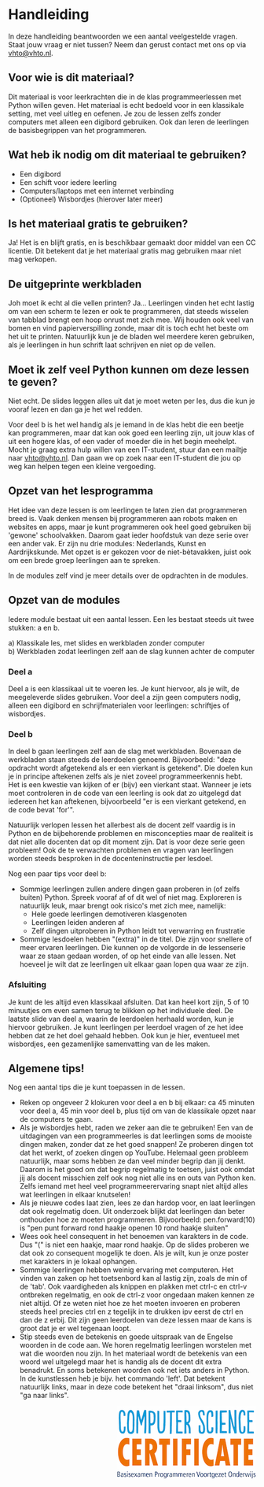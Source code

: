 # Handleiding

In deze handleiding beantwoorden we een aantal veelgestelde vragen. Staat jouw vraag er niet tussen? Neem dan gerust contact met ons op via vhto@vhto.nl.

## Voor wie is dit materiaal?

Dit materiaal is voor leerkrachten die in de klas programmeerlessen met Python willen geven. Het materiaal is echt bedoeld voor in een klassikale setting, met veel uitleg en oefenen. Je zou de lessen zelfs zonder computers met alleen een digibord gebruiken. Ook dan leren de leerlingen de basisbegrippen van het programmeren.

## Wat heb ik nodig om dit materiaal te gebruiken?

* Een digibord
* Een schift voor iedere leerling
* Computers/laptops met een internet verbinding
* \(Optioneel\) Wisbordjes \(hierover later meer\)

## Is het materiaal gratis te gebruiken?

Ja! Het is en blijft gratis, en is beschikbaar gemaakt door middel van een CC licentie. Dit betekent dat je het materiaal gratis mag gebruiken maar niet mag verkopen.

## De uitgeprinte werkbladen

Joh moet ik echt al die vellen printen? Ja... Leerlingen vinden het echt lastig om van een scherm te lezen er ook te programmeren, dat steeds wisselen van tabblad brengt een hoop onrust met zich mee. Wij houden ook veel van bomen en vind papierverspilling zonde, maar dit is toch echt het beste om het uit te printen. Natuurlijk kun je de bladen wel meerdere keren gebruiken, als je leerlingen in hun schrift laat schrijven en niet op de vellen.

## Moet ik zelf veel Python kunnen om deze lessen te geven?

Niet echt. De slides leggen alles uit dat je moet weten per les, dus die kun je vooraf lezen en dan ga je het wel redden.

Voor deel b is het wel handig als je iemand in de klas hebt die een beetje kan programmeren, maar dat kan ook goed een leerling zijn, uit jouw klas of uit een hogere klas, of een vader of moeder die in het begin meehelpt. Mocht je graag extra hulp willen van een IT-student, stuur dan een mailtje naar vhto@vhto.nl. Dan gaan we op zoek naar een IT-student die jou op weg kan helpen tegen een kleine vergoeding.

## Opzet van het lesprogramma

Het idee van deze lessen is om leerlingen te laten zien dat programmeren breed is. Vaak denken mensen bij programmeren aan robots maken en websites en apps, maar je kunt programmeren ook heel goed gebruiken bij 'gewone' schoolvakken. Daarom gaat ieder hoofdstuk van deze serie over een ander vak. Er zijn nu drie modules: Nederlands, Kunst en Aardrijkskunde. Met opzet is er gekozen voor de niet-bètavakken, juist ook om een brede groep leerlingen aan te spreken. 

In de modules zelf vind je meer details over de opdrachten in de modules.

## Opzet van de modules

Iedere module bestaat uit een aantal lessen. Een les bestaat steeds uit twee stukken: a en b.

a\) Klassikale les, met slides en werkbladen zonder computer  
b\) Werkbladen zodat leerlingen zelf aan de slag kunnen achter de computer 

### Deel a

Deel a is een klassikaal uit te voeren les. Je kunt hiervoor, als je wilt, de meegeleverde slides gebruiken. Voor deel a zijn geen computers nodig, alleen een digibord en schrijfmaterialen voor leerlingen: schriftjes of wisbordjes.

### Deel b

In deel b gaan leerlingen zelf aan de slag met werkbladen. Bovenaan de werkbladen staan steeds de leerdoelen genoemd. Bijvoorbeeld: "deze opdracht wordt afgetekend als er een vierkant is getekend".
Die doelen kun je in principe aftekenen zelfs als je niet zoveel programmeerkennis hebt. Het is een kwestie van kijken of er \(bijv\) een vierkant staat. Wanneer je iets moet controleren in de code van een leerling is ook dat zo uitgelegd dat iedereen het kan aftekenen, bijvoorbeeld "er is een vierkant getekend, en de code bevat 'for'".

Natuurlijk verlopen lessen het allerbest als de docent zelf vaardig is in Python en de bijbehorende problemen en misconcepties maar de realiteit is dat niet alle docenten dat op dit moment zijn. Dat is voor deze serie geen probleem! Ook de te verwachten problemen en vragen van leerlingen worden steeds besproken in de docenteninstructie per lesdoel.

Nog een paar tips voor deel b:

* Sommige leerlingen zullen andere dingen gaan proberen in \(of zelfs buiten\) Python. Spreek vooraf af of dit wel of niet mag. Exploreren is natuurlijk leuk, maar brengt ook risico's met zich mee, namelijk:
  * Hele goede leerlingen demotiveren klasgenoten
  * Leerlingen leiden anderen af 
  * Zelf dingen uitproberen in Python leidt tot verwarring en frustratie
* Sommige lesdoelen hebben "\(extra\)" in de titel. Die zijn voor snellere of meer ervaren leerlingen. Die kunnen op de volgorde in de lessenserie waar ze staan gedaan worden, of op het einde van alle lessen. Net hoeveel je wilt dat ze leerlingen uit elkaar gaan lopen qua waar ze zijn.

### Afsluiting

Je kunt de les altijd even klassikaal afsluiten. Dat kan heel kort zijn, 5 of 10 minuutjes om even samen terug te blikken op het individuele deel. De laatste slide van deel a, waarin de leerdoelen herhaald worden, kun je hiervoor gebruiken. Je kunt leerlingen per leerdoel vragen of ze het idee hebben dat ze het doel gehaald hebben. Ook kun je hier, eventueel met wisbordjes, een gezamenlijke samenvatting van de les maken. 

## Algemene tips!

Nog een aantal tips die je kunt toepassen in de lessen.

* Reken op ongeveer 2 klokuren voor deel a en b bij elkaar: ca 45 minuten voor deel a, 45 min voor deel b, plus tijd om van de klassikale opzet naar de computers te gaan.
* Als je wisbordjes hebt, raden we zeker aan die te gebruiken! Een van de uitdagingen van een programmeerles is dat leerlingen soms de mooiste dingen maken, zonder dat ze het goed snappen! Ze proberen dingen tot dat het werkt, of zoeken dingen op YouTube. Helemaal geen probleem natuurlijk, maar soms hebben ze dan veel minder begrip dan jij denkt. Daarom is het goed om dat begrip regelmatig te toetsen, juist ook omdat jij als docent misschien zelf ook nog niet alle ins en outs van Python ken. Zelfs iemand met heel veel programmeerervaring snapt niet altijd alles wat leerlingen in elkaar knutselen!
* Als je nieuwe codes laat zien, lees ze dan hardop voor, en laat leerlingen dat ook regelmatig doen. Uit onderzoek blijkt dat leerlingen dan beter onthouden hoe ze moeten programmeren. Bijvoorbeeld: pen.forward\(10\) is "pen punt forward rond haakje openen 10 rond haakje sluiten"
* Wees ook heel consequent in het benoemen van karakters in de code. Dus "\(" is niet een haakje, maar rond haakje. Op de slides proberen we dat ook zo consequent mogelijk te doen. Als je wilt, kun je onze poster met karakters in je lokaal ophangen.
* Sommige leerlingen hebben weinig ervaring met computeren. Het vinden van zaken op het toetsenbord kan al lastig zijn, zoals de min of de 'tab'. Ook vaardigheden als knippen en plakken met ctrl-c en ctrl-v ontbreken regelmatig, en ook de ctrl-z voor ongedaan maken kennen ze niet altijd. Of ze weten niet hoe ze het moeten invoeren en proberen steeds heel precies ctrl en z tegelijk in te drukken ipv eerst de ctrl en dan de z erbij. Dit zijn geen leerdoelen van deze lessen maar de kans is groot dat je er wel tegenaan loopt.
* Stip steeds even de betekenis en goede uitspraak van de Engelse woorden in de code aan. We horen regelmatig leerlingen worstelen met wat die woorden nou zijn. In het materiaal wordt de betekenis van een woord wel uitgelegd maar het is handig als de docent dit extra benadrukt. En soms betekenen woorden ook net iets anders in Python. In de kunstlessen heb je bijv. het commando 'left'. Dat betekent natuurlijk links, maar in deze code betekent het "draai linksom", dus niet "ga naar links". 

<img src="img/logoCSCert_10cm.jpg" align="right">